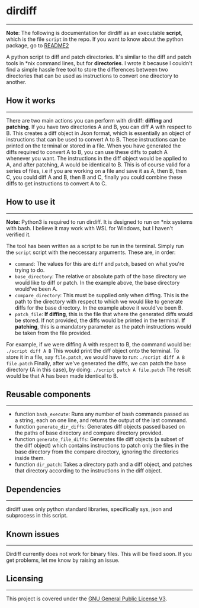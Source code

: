 # dirdiff

-----------------------------------------------------------------

**Note**: The following is documentation for dirdiff as an executable **script**, which is the file `script` in the repo. If you want to know about the python package, go to [README2](https://github.com/vishant-nambiar/dirdiff/blob/main/README2.md)

A python script to diff and patch directories. It's similar to the diff and patch tools in \*nix command lines, but for **directories**. I wrote it because I couldn't find a simple hassle free tool to store the differences between two directories that can be used as instructions to convert one directory to another.

## How it works

------------------------------

There are two main actions you can perform with dirdiff: **diffing** and **patching**.
If you have two directories A and B, you can diff A with respect to B. This creates a diff object in Json format, which is essentially an object of instructions that can be used to convert A to B. These instructions can be printed on the terminal or stored in a file.
When you have generated the diffs required to convert A to B, you can use these diffs to patch A whenever you want. The instructions in the diff object would be applied to A, and after patching, A would be identical to B. This is of course valid for a series of files, i.e if you are working on a file and save it as A, then B, then C, you could diff A and B, then B and C, finally you could combine these diffs to get instructions to convert A to C.

## How to use it

------------------------------------------------

**Note:** Python3 is required to run dirdiff. It is designed to run on *nix systems with bash. I believe it may work with WSL for Windows, but I haven't verified it.

The tool has been written as a script to be run in the terminal. Simply run the `script` script with the neccessary arguments. These are, in order:
 - `command`: The values for this are `diff` and `patch`, based on what you're trying to do.
 - `base_directory`: The relative or absolute path of the base directory we would like to diff or patch. In the example above, the base directory would've been A.
 - `compare_directory`: This must be supplied only when diffing. This is the path to the directory with respect to which we would like to generate diffs for the base directory. In the example above it would've been B.
 - `patch_file`: **If diffing**, this is the file that where the generated diffs would be stored. If not provided, the diffs would be printed in the terminal. **If patching**, this is a mandatory parameter as the patch instructions would be taken from the file provided.
 
For example, if we were diffing A with respect to B, the command would be:
`./script diff A B`
This would print the diff object onto the terminal. To store it in a file, say `file.patch`, we would have to run:
`./script diff A B file.patch`
Finally, after we've generated the diffs, we can patch the base directory (A in this case), by doing:
`./script patch A file.patch`
The result would be that A has been made identical to B.

## Reusable components

--------------------------------------------

- function `bash_execute`: Runs any number of bash commands passed as a string, each on one line, and returns the output of the last command.
- function `generate_dir_diffs`: Generates diff objects passed based on the paths of base directory and compare directory provided.
- function `generate_file_diffs`: Generates file diff objects (a subset of the diff object) which contains instructions to patch only the files in the base directory from the compare directory, ignoring the directories inside them.
- function `dir_patch`: Takes a directory path and a diff object, and patches that directory according to the instructions in the diff object.

## Dependencies
------------------------------------------------------------
dirdiff uses only python standard libraries, specifically sys, json and subprocess in this script.

## Known issues

------------------------------------------

Dirdiff currently does not work for binary files. This will be fixed soon.
If you get problems, let me know by raising an issue.

## Licensing
--------------------------------------------
This project is covered under the [GNU General Public License V3](https://www.gnu.org/licenses/gpl-3.0.en.html).
